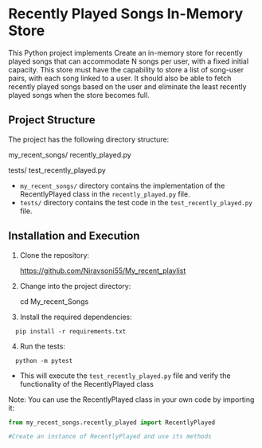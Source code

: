 # Recently Played Songs In-Memory Store

This Python project implements Create an in-memory store for recently played songs that can accommodate N songs per user, with a fixed initial capacity. This store must have the capability to store a list of song-user pairs, with each song linked to a user. It should also be able to fetch recently played songs based on the user and eliminate the least recently played songs when the store becomes full.

## Project Structure

The project has the following directory structure:

my_recent_songs/
recently_played.py

tests/
test_recently_played.py


- `my_recent_songs/` directory contains the implementation of the RecentlyPlayed class in the `recently_played.py` file.
- `tests/` directory contains the test code in the `test_recently_played.py` file.

## Installation and Execution

1. Clone the repository: 

    https://github.com/Niravsoni55/My_recent_playlist

2. Change into the project directory: 

    cd My_recent_Songs

3. Install the required dependencies:
  ```
    pip install -r requirements.txt
  ```

4. Run the tests:
  ```
    python -m pytest
  ```
  - This will execute the `test_recently_played.py` file and verify the functionality of the RecentlyPlayed class


Note: You can use the RecentlyPlayed class in your own code by importing it:

```python
from my_recent_songs.recently_played import RecentlyPlayed

#Create an instance of RecentlyPlayed and use its methods
```
 

